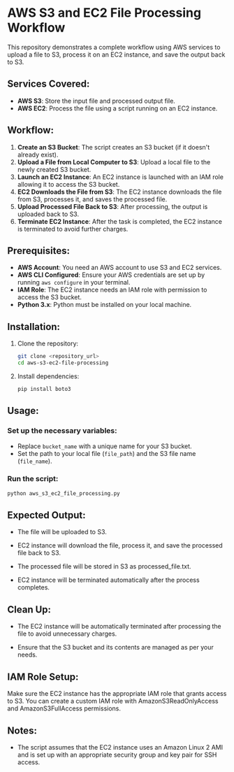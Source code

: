 # AWS S3 and EC2 File Processing Workflow

This repository demonstrates a complete workflow using AWS services to upload a file to S3, process it on an EC2 instance, and save the output back to S3.

## Services Covered:
- **AWS S3**: Store the input file and processed output file.
- **AWS EC2**: Process the file using a script running on an EC2 instance.
  
## Workflow:
1. **Create an S3 Bucket**: The script creates an S3 bucket (if it doesn't already exist).
2. **Upload a File from Local Computer to S3**: Upload a local file to the newly created S3 bucket.
3. **Launch an EC2 Instance**: An EC2 instance is launched with an IAM role allowing it to access the S3 bucket.
4. **EC2 Downloads the File from S3**: The EC2 instance downloads the file from S3, processes it, and saves the processed file.
5. **Upload Processed File Back to S3**: After processing, the output is uploaded back to S3.
6. **Terminate EC2 Instance**: After the task is completed, the EC2 instance is terminated to avoid further charges.

## Prerequisites:
- **AWS Account**: You need an AWS account to use S3 and EC2 services.
- **AWS CLI Configured**: Ensure your AWS credentials are set up by running `aws configure` in your terminal.
- **IAM Role**: The EC2 instance needs an IAM role with permission to access the S3 bucket.
- **Python 3.x**: Python must be installed on your local machine.

## Installation:
1. Clone the repository:
    ```bash
    git clone <repository_url>
    cd aws-s3-ec2-file-processing
    ```

2. Install dependencies:
    ```bash
    pip install boto3
    ```

## Usage:
### Set up the necessary variables:
- Replace `bucket_name` with a unique name for your S3 bucket.
- Set the path to your local file (`file_path`) and the S3 file name (`file_name`).

### Run the script:
```bash
python aws_s3_ec2_file_processing.py
```

## Expected Output:
- The file will be uploaded to S3.

- EC2 instance will download the file, process it, and save the processed file back to S3.

- The processed file will be stored in S3 as processed_file.txt.

- EC2 instance will be terminated automatically after the process completes.

## Clean Up:
- The EC2 instance will be automatically terminated after processing the file to avoid unnecessary charges.

- Ensure that the S3 bucket and its contents are managed as per your needs.

## IAM Role Setup:
Make sure the EC2 instance has the appropriate IAM role that grants access to S3. You can create a custom IAM role with AmazonS3ReadOnlyAccess and AmazonS3FullAccess permissions.

## Notes:
- The script assumes that the EC2 instance uses an Amazon Linux 2 AMI and is set up with an appropriate security group and key pair for SSH access.

